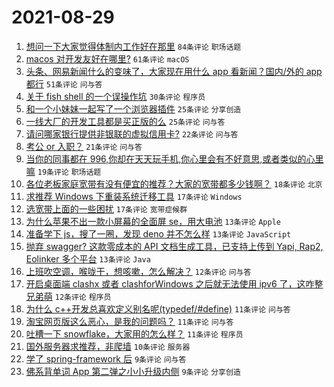 # 2021-08-29

1. [想问一下大家觉得体制内工作好在那里](https://www.v2ex.com/t/798641) `84条评论` `职场话题`
1. [macos 对开发友好在哪里?](https://www.v2ex.com/t/798620) `61条评论` `macOS`
1. [头条、网易新闻什么的变味了，大家现在用什么 app 看新闻？国内/外的 app 都行](https://www.v2ex.com/t/798636) `51条评论` `问与答`
1. [关于 fish shell 的一个误操作坑](https://www.v2ex.com/t/798635) `30条评论` `程序员`
1. [和一个小妹妹一起写了一个浏览器插件](https://www.v2ex.com/t/798679) `25条评论` `分享创造`
1. [一线大厂的开发工具都是买正版的么](https://www.v2ex.com/t/798597) `25条评论` `问与答`
1. [请问哪家银行提供非银联的虚拟信用卡?](https://www.v2ex.com/t/798656) `22条评论` `问与答`
1. [考公 or 入职？](https://www.v2ex.com/t/798669) `21条评论` `问与答`
1. [当你的同事都在 996,你却在天天玩手机,你心里会有不好意思,或者类似的心里嘛](https://www.v2ex.com/t/798663) `19条评论` `职场话题`
1. [各位老板家庭宽带有没有便宜的推荐？大家的宽带都多少钱啊？](https://www.v2ex.com/t/798681) `18条评论` `北京`
1. [求推荐 Windows 下重装系统迁移工具](https://www.v2ex.com/t/798688) `17条评论` `Windows`
1. [选宽带上面的一些困扰](https://www.v2ex.com/t/798675) `17条评论` `宽带症候群`
1. [为什么苹果不出一款小屏幕的全面屏 se，用大电池](https://www.v2ex.com/t/798677) `13条评论` `Apple`
1. [准备学下 js，搜了一圈，发现 deno 并不怎么样](https://www.v2ex.com/t/798653) `13条评论` `JavaScript`
1. [抛弃 swagger? 这款零成本的 API 文档生成工具，已支持上传到 Yapi, Rap2, Eolinker 多个平台](https://www.v2ex.com/t/798651) `13条评论` `Java`
1. [上班吹空调，喉咙干，想咳嗽，怎么解决？](https://www.v2ex.com/t/798613) `12条评论` `问与答`
1. [开启桌面端 clashx 或者 clashforWindows 之后就无法使用 ipv6 了，这咋整兄弟萌](https://www.v2ex.com/t/798608) `12条评论` `程序员`
1. [为什么 c++开发总喜欢定义别名呢(typedef/#define)](https://www.v2ex.com/t/798674) `11条评论` `问与答`
1. [淘宝网页版这么恶心，是我的问题吗？](https://www.v2ex.com/t/798654) `11条评论` `问与答`
1. [吐槽一下 snowflake，大家用的怎么样？](https://www.v2ex.com/t/798622) `11条评论` `程序员`
1. [国外服务器求推荐，非爬墙](https://www.v2ex.com/t/798693) `10条评论` `服务器`
1. [学了 spring-framework 后](https://www.v2ex.com/t/798639) `9条评论` `问与答`
1. [佛系背单词 App 第二弹之小小升级内侧](https://www.v2ex.com/t/798605) `9条评论` `分享创造`
